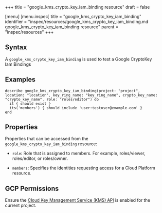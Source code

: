 +++
title = "google_kms_crypto_key_iam_binding resource"
draft = false

[menu]
  [menu.inspec]
    title = "google_kms_crypto_key_iam_binding"
    identifier = "inspec/resources/google_kms_crypto_key_iam_binding.md google_kms_crypto_key_iam_binding resource"
    parent = "inspec/resources"
+++


## Syntax
A `google_kms_crypto_key_iam_binding` is used to test a Google CryptoKey Iam Bindings

## Examples
```
describe google_kms_crypto_key_iam_binding(project: "project", location: "location", key_ring_name: "key_ring_name", crypto_key_name: "crypto_key_name", role: "roles/editor") do
  it { should exist }
  its('members') { should include 'user:testuser@example.com' }
end
```


## Properties
Properties that can be accessed from the `google_kms_crypto_key_iam_binding` resource:

  * `role`: Role that is assigned to members. For example, roles/viewer, roles/editor, or roles/owner.

  * `members`: Specifies the identities requesting access for a Cloud Platform resource.


## GCP Permissions

Ensure the [Cloud Key Management Service (KMS) API](https://console.cloud.google.com/apis/library/cloudkms.googleapis.com/) is enabled for the current project.
